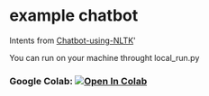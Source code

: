 # example chatbot

Intents from [Chatbot-using-NLTK](https://github.com/vedanshdwivedi/Chatbot-using-NLTK)'

You can run on your machine throught local_run.py

### Google Colab: [![Open In Colab](https://colab.research.google.com/assets/colab-badge.svg)](https://colab.research.google.com/github/brunnokick/algorithms/blob/main/ufpr/topicos_ia/chatbot/colab-run.ipynb)


